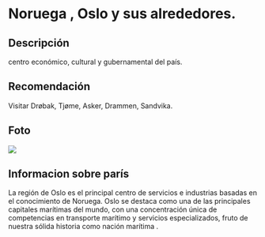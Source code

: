 # Noruega , Oslo y sus alrededores. 



## Descripción

centro económico, cultural y gubernamental del país.


## Recomendación

Visitar Drøbak, Tjøme, Asker, Drammen, Sandvika.


## Foto
![](https://encrypted-tbn0.gstatic.com/images?q=tbn:ANd9GcRM79rHrBCIazm8lukP8HbAOvoDGrBDbz3_Cw&s)


## Informacion sobre parís

La región de Oslo es el principal centro de servicios e industrias basadas en el conocimiento de Noruega. Oslo se destaca como una de las principales capitales marítimas del mundo, con una concentración única de competencias en transporte marítimo y servicios especializados, fruto de nuestra sólida historia como nación marítima .
